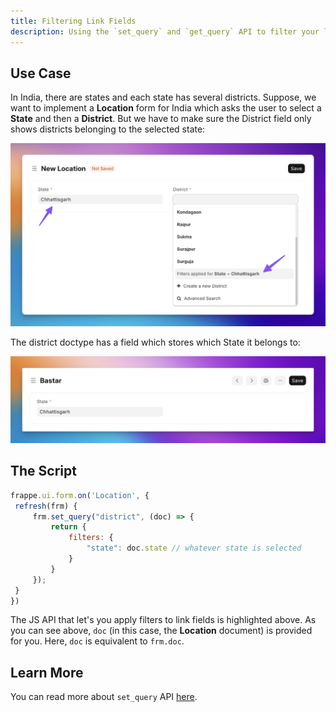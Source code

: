 ```yaml
---
title: Filtering Link Fields
description: Using the `set_query` and `get_query` API to filter your link fields.
---
```


## Use Case

In India, there are states and each state has several districts. Suppose, we want to implement a **Location** form for India which asks the user to select a **State** and then a **District**. But we have to make sure the District field only shows districts belonging to the selected state:

![Screenshot showing filter getting applied](../../../../assets/images/cookbook/client-scripts/filtered_district_field.png)

The district doctype has a field which stores which State it belongs to:

![District DocType Form View](../../../../assets/images/cookbook/client-scripts/district_doctype.png)

## The Script

```js {3-9}
frappe.ui.form.on('Location', {
 refresh(frm) {
     frm.set_query("district", (doc) => {
         return {
             filters: {
                 "state": doc.state // whatever state is selected
             }
         }
     });
 }
})
```

The JS API that let's you apply filters to link fields is highlighted above. As you can see above, `doc` (in this case, the **Location** document) is provided for you. Here, `doc` is equivalent to `frm.doc`.

## Learn More

You can read more about `set_query` API [here](https://frappeframework.com/docs/user/en/guides/app-development/overriding-link-query-by-custom-script).
